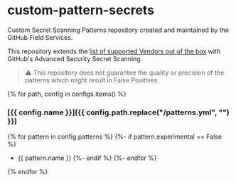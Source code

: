 # custom-pattern-secrets

Custom Secret Scanning Patterns repository created and maintained by the GitHub Field Services.

This repository extends the [list of supported Vendors out of the box](https://docs.github.com/en/enterprise-cloud@latest/code-security/secret-scanning/secret-scanning-patterns) with GitHub's Advanced Security Secret Scanning.

> :warning: This repository does not guarantee the quality or precision of the patterns which might result in False Positives

{% for path, config in configs.items() %}
### [{{ config.name }}]({{ config.path.replace("/patterns.yml", "") }})
{% for pattern in config.patterns %}
{%- if pattern.experimental == False %}
- {{ pattern.name }}
{%- endif %}
{%- endfor %}

{% endfor %}